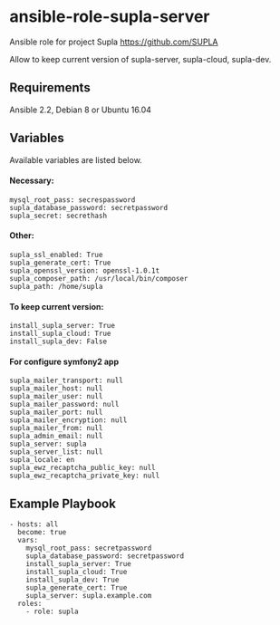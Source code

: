 # ansible-role-supla-server

Ansible role for project Supla https://github.com/SUPLA

Allow to keep current version of supla-server, supla-cloud, supla-dev. 

## Requirements

Ansible 2.2, Debian 8 or Ubuntu 16.04

## Variables

Available variables are listed below.

#### Necessary:
```
mysql_root_pass: secrespassword
supla_database_password: secretpassword
supla_secret: secrethash
```

#### Other:
```
supla_ssl_enabled: True
supla_generate_cert: True
supla_openssl_version: openssl-1.0.1t
supla_composer_path: /usr/local/bin/composer
supla_path: /home/supla
```
#### To keep current version:
```
install_supla_server: True
install_supla_cloud: True
install_supla_dev: False
```

#### For configure symfony2 app
```
supla_mailer_transport: null
supla_mailer_host: null
supla_mailer_user: null
supla_mailer_password: null
supla_mailer_port: null
supla_mailer_encryption: null
supla_mailer_from: null
supla_admin_email: null
supla_server: supla
supla_server_list: null
supla_locale: en
supla_ewz_recaptcha_public_key: null
supla_ewz_recaptcha_private_key: null
```

## Example Playbook
```
- hosts: all
  become: true
  vars:
    mysql_root_pass: secretpassword
    supla_database_password: secretpassword
    install_supla_server: True
    install_supla_cloud: True
    install_supla_dev: True
    supla_generate_cert: True
    supla_server: supla.example.com
  roles:
    - role: supla
```
